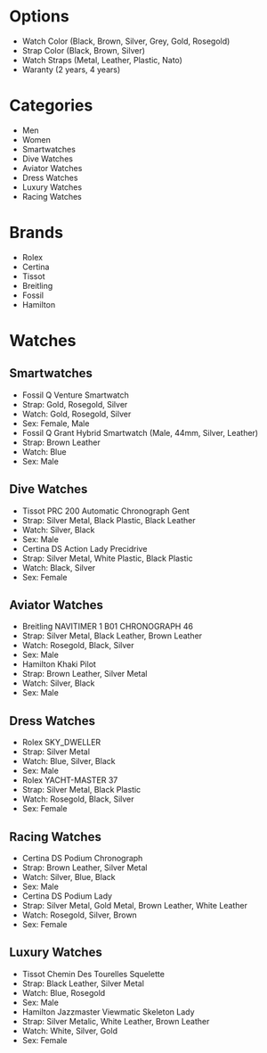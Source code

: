 # Options
* Watch Color (Black, Brown, Silver, Grey, Gold, Rosegold)
* Strap Color (Black, Brown, Silver)
* Watch Straps (Metal, Leather, Plastic, Nato)
* Waranty (2 years, 4 years)

# Categories
* Men
* Women
* Smartwatches
* Dive Watches
* Aviator Watches
* Dress Watches
* Luxury Watches
* Racing Watches

# Brands
* Rolex
* Certina
* Tissot
* Breitling
* Fossil
* Hamilton

# Watches
## Smartwatches
* Fossil Q Venture Smartwatch 
 * Strap: Gold, Rosegold, Silver
 * Watch: Gold, Rosegold, Silver
 * Sex: Female, Male
* Fossil Q Grant Hybrid Smartwatch (Male, 44mm, Silver, Leather)
 * Strap: Brown Leather
 * Watch: Blue
 * Sex: Male
## Dive Watches
* Tissot PRC 200 Automatic Chronograph Gent
 * Strap: Silver Metal, Black Plastic, Black Leather
 * Watch: Silver, Black
 * Sex: Male
* Certina DS Action Lady Precidrive
 * Strap: Silver Metal, White Plastic, Black Plastic
 * Watch: Black, Silver
 * Sex: Female
## Aviator Watches
* Breitling NAVITIMER 1 B01 CHRONOGRAPH 46 
 * Strap: Silver Metal, Black Leather, Brown Leather
 * Watch: Rosegold, Black, Silver
 * Sex: Male
* Hamilton Khaki Pilot
 * Strap: Brown Leather, Silver Metal
 * Watch: Silver, Black
 * Sex: Male
## Dress Watches
* Rolex SKY_DWELLER
 * Strap: Silver Metal
 * Watch: Blue, Silver, Black
 * Sex: Male
* Rolex YACHT-MASTER 37
 * Strap: Silver Metal, Black Plastic
 * Watch: Rosegold, Black, Silver
 * Sex: Female
## Racing Watches
* Certina DS Podium Chronograph
 * Strap: Brown Leather, Silver Metal
 * Watch: Silver, Blue, Black
 * Sex: Male
* Certina DS Podium Lady
 * Strap: Silver Metal, Gold Metal, Brown Leather, White Leather
 * Watch: Rosegold, Silver, Brown
 * Sex: Female
## Luxury Watches
* Tissot Chemin Des Tourelles Squelette
 * Strap: Black Leather, Silver Metal
 * Watch: Blue, Rosegold
 * Sex: Male
* Hamilton Jazzmaster Viewmatic Skeleton Lady
 * Strap: Silver Metalic, White Leather, Brown Leather
 * Watch: White, Silver, Gold
 * Sex: Female
